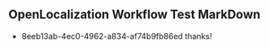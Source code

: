 ## OpenLocalization Workflow Test MarkDown
* 8eeb13ab-4ec0-4962-a834-af74b9fb86ed 
thanks!<!--HONumber=Mar16_HO3-->
